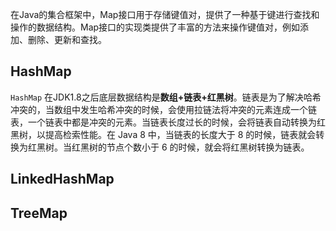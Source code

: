 在Java的集合框架中，Map接口用于存储键值对，提供了一种基于键进行查找和操作的数据结构。Map接口的实现类提供了丰富的方法来操作键值对，例如添加、删除、更新和查找。

## HashMap
`HashMap` 在JDK1.8之后底层数据结构是**数组+链表+红黑树**。链表是为了解决哈希冲突的，当数组中发生哈希冲突的时候，会使用拉链法将冲突的元素连成一个链表，一个链表中都是冲突的元素。当链表长度过长的时候，会将链表自动转换为红黑树，以提高检索性能。在 Java 8 中，当链表的长度大于 8 的时候，链表就会转换为红黑树。当红黑树的节点个数小于 6 的时候，就会将红黑树转换为链表。

## LinkedHashMap

## TreeMap